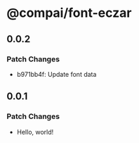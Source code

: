 # @compai/font-eczar

## 0.0.2

### Patch Changes

- b971bb4f: Update font data

## 0.0.1

### Patch Changes

- Hello, world!
